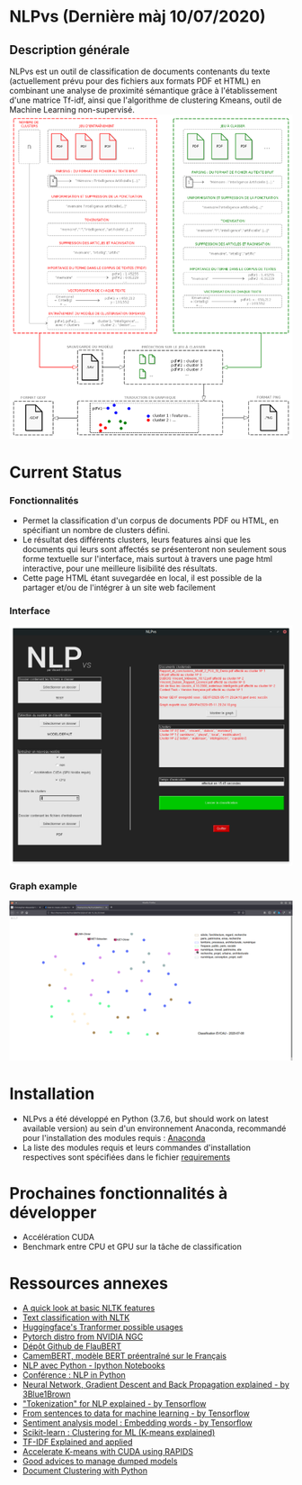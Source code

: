 # NLPvs (Dernière màj 10/07/2020)

<h2>Description générale</h2>

NLPvs est un outil de classification de documents contenants du texte (actuellement prévu pour des fichiers aux formats PDF et HTML) en combinant une analyse de proximité sémantique grâce à l'établissement d'une matrice Tf-idf, ainsi que l'algorithme de clustering Kmeans, outil de Machine Learning non-supervisé.
<img src="old_resources/schema.png"/>

# Current Status 

<h3>Fonctionnalités</h3>

<ul>
  <li>Permet la classification d'un corpus de documents PDF ou HTML, en spécifiant un nombre de clusters défini.</li>
  <li>Le résultat des différents clusters, leurs features ainsi que les documents qui leurs sont affectés se présenteront non seulement sous forme textuelle sur l'interface, mais surtout à travers une page html interactive, pour une meilleure lisibilité des résultats.</li>
  <li>Cette page HTML étant suvegardée en local, il est possible de la partager et/ou de l'intégrer à un site web facilement</li>
</ul>

<h3>Interface</h3>

<img src="old_resources/GUIv1.png"/>

<h3>Graph example</h3>

<img src="old_resources/graph2.png"/>

# Installation

<ul>
  <li>NLPvs a été développé en Python (3.7.6, but should work on latest available version) au sein d'un environnement Anaconda, recommandé pour l'installation des modules requis : <a href=https://www.anaconda.com/>Anaconda</a></li>
  <li>La liste des modules requis et leurs commandes d'installation respectives sont spécifiées dans le fichier <a href="requirements.md">requirements</a></li>
</ul>

# Prochaines fonctionnalités à développer

<ul>
  <li>Accélération CUDA</li>
  <li>Benchmark entre CPU et GPU sur la tâche de classification</li>
</ul>

# Ressources annexes

<ul>
  <li><a href=https://www.nltk.org/book/ch01.html>A quick look at basic NLTK features</a></li>
  <li><a href=https://www.nltk.org/book/ch06.html/>Text classification with NLTK</a></li>
  <li><a href=https://huggingface.co/transformers/usage.html>Huggingface's Tranformer possible usages</a></li>
  <li><a href=https://ngc.nvidia.com/catalog/containers/nvidia:pytorch>Pytorch distro from NVIDIA NGC</a></li>
  <li><a href=https://github.com/getalp/Flaubert>Dépôt Github de FlauBERT</a></li>
  <li><a href=https://camembert-model.fr/>CamemBERT, modèle BERT préentraîné sur le Français</a></li>
  <li><a href=https://github.com/adashofdata/nlp-in-python-tutorial/>NLP avec Python - Ipython Notebooks</a></li>
  <li><a href=https://www.youtube.com/watch?v=xvqsFTUsOmc>Conférence : NLP in Python</a></li>
  <li><a href=https://www.youtube.com/playlist?list=PLZHQObOWTQDNU6R1_67000Dx_ZCJB-3pi>Neural Network, Gradient Descent and Back Propagation explained - by 3Blue1Brown</a></li>
  <li><a href=https://www.youtube.com/watch?v=fNxaJsNG3-s>"Tokenization" for NLP explained - by Tensorflow</a></li>
  <li><a href=https://youtu.be/r9QjkdSJZ2g>From sentences to data for machine learning - by Tensorflow</a></li>
  <li><a href=https://youtu.be/Y_hzMnRXjhI>Sentiment analysis model : Embedding words - by Tensorflow</a></li>
  <li><a href=https://scikit-learn.org/stable/modules/clustering.html#clustering>Scikit-learn : Clustering for ML (K-means explained)</a></li>
  <li><a href=https://medium.com/@MSalnikov/text-clustering-with-k-means-and-tf-idf-f099bcf95183>TF-IDF Explained and applied</a></li>
  <li><a href=https://medium.com/rapids-ai/combining-speed-scale-to-accelerate-k-means-in-rapids-cuml-8d45e5ce39f5>Accelerate K-means with CUDA using RAPIDS</a></li>
  <li><a href=https://scikit-learn.org/stable/modules/model_persistence.html>Good advices to manage dumped models</a></li>
  <li><a href=http://brandonrose.org/clustering>Document Clustering with Python</a></li>
  
</ul>